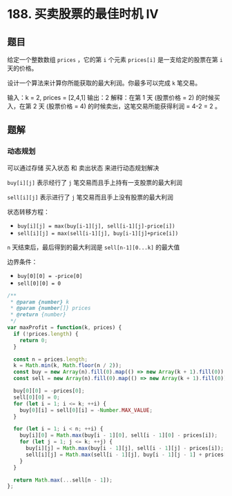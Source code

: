 # 188. 买卖股票的最佳时机 IV

## 题目

给定一个整数数组 `prices` ，它的第 `i` 个元素 `prices[i]` 是一支给定的股票在第 `i` 天的价格。

设计一个算法来计算你所能获取的最大利润。你最多可以完成 `k` 笔交易。

输入：k = 2, prices = [2,4,1]
输出：2
解释：在第 1 天 (股票价格 = 2) 的时候买入，在第 2 天 (股票价格 = 4) 的时候卖出，这笔交易所能获得利润 = 4-2 = 2 。

## 题解

### 动态规划

可以通过存储 买入状态 和 卖出状态 来进行动态规划解决

`buy[i][j]` 表示经行了 `j` 笔交易而且手上持有一支股票的最大利润

`sell[i][j]` 表示进行了 `j` 笔交易而且手上没有股票的最大利润

状态转移方程：

- `buy[i][j] = max(buy[i-1][j], sell[i-1][j]-price[i])`
- `sell[i][j] = max(sell[i-1][j], buy[i-1][j]+price[i])`

`n` 天结束后，最后得到的最大利润是 `sell[n-1][0...k]` 的最大值

边界条件：

- `buy[0][0] = -price[0]`
- `sell[0][0] = 0`

```js
/**
 * @param {number} k
 * @param {number[]} prices
 * @return {number}
 */
var maxProfit = function(k, prices) {
  if (!prices.length) {
    return 0;
  }

  const n = prices.length;
  k = Math.min(k, Math.floor(n / 2));
  const buy = new Array(n).fill(0).map(() => new Array(k + 1).fill(0));
  const sell = new Array(n).fill(0).map(() => new Array(k + 1).fill(0));

  buy[0][0] = -prices[0];
  sell[0][0] = 0;
  for (let i = 1; i <= k; ++i) {
    buy[0][i] = sell[0][i] = -Number.MAX_VALUE;
  }

  for (let i = 1; i < n; ++i) {
    buy[i][0] = Math.max(buy[i - 1][0], sell[i - 1][0] - prices[i]);
    for (let j = 1; j <= k; ++j) {
      buy[i][j] = Math.max(buy[i - 1][j], sell[i - 1][j] - prices[i]);
      sell[i][j] = Math.max(sell[i - 1][j], buy[i - 1][j - 1] + prices[i]);
    }
  }

  return Math.max(...sell[n - 1]);
};
```
